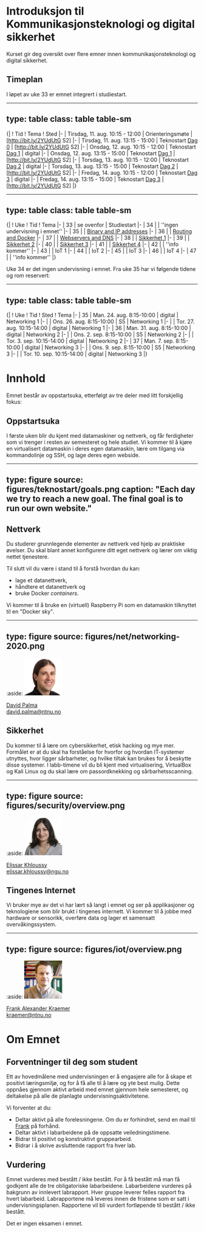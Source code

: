 # Introduksjon til Kommunikasjonsteknologi og digital sikkerhet

Kurset gir deg oversikt over flere emner innen kommunikasjonsteknologi og digital sikkerhet.

<!--
<a class="arrow" href="learning-goals.html">Read more about the Learning Goals</a>
-->

## Timeplan

I løpet av uke 33 er emnet integrert i studiestart. 


---
type: table
class: table table-sm
---
{|
! Tid
! Tema
! Sted
|-
| Tirsdag, 11. aug. 10:15 - 12:00
| Orienteringsmøte
| [http://bit.ly/2YUdUtG S2]
|-
| Tirsdag, 11. aug. 13:15 - 15:00
| Teknostart <a href="day0-2020.html">Dag 0</a>
| [http://bit.ly/2YUdUtG S2]
|-
| Onsdag, 12. aug. 10:15 - 12:00
| Teknostart <a href="day1-2020.html">Dag 1</a>
| digital
|-
| Onsdag, 12. aug. 13:15 - 15:00
| Teknostart <a href="day1-2020.html">Dag 1</a>
| [http://bit.ly/2YUdUtG S2]
|-
| Torsdag, 13. aug. 10:15 - 12:00
| Teknostart <a href="day2-2020.html">Dag 2</a>
| digital
|-
| Torsdag, 13. aug. 13:15 - 15:00
| Teknostart <a href="day2-2020.html">Dag 2</a>
| [http://bit.ly/2YUdUtG S2]
|-
| Fredag, 14. aug. 10:15 - 12:00
| Teknostart <a href="day3-2020.html">Dag 3</a>
| digital
|-
| Fredag, 14. aug. 13:15 - 15:00
| Teknostart <a href="day3-2020.html">Dag 3</a>
| [http://bit.ly/2YUdUtG S2]
|}


---
type: table
class: table table-sm
---
{|
! Uke
! Tid
! Tema 
|-
| 33
| se ovenfor
| Studiestart
|-
| 34
| 
| ''ingen undervisning i emnet''
|-
| 35
|
| <a href="prep-networking-1-2020.html">Binary and IP addresses</a>
|-
| 36
|
| <a href="prep-networking-2-2020.html">Routing and Docker</a>
|-
| 37
|
| <a href="prep-networking-3-2020.html">Webservers and DNS</a>
|-
| 38
|
| <a href="prep-security-1.html">Sikkerhet 1</a>
|-
| 39
|
| <a href="prep-security-2.html">Sikkerhet 2</a>
|-
| 40
|
| <a href="prep-security-3.html">Sikkerhet 3</a>
|-
| 41
|
| <a href="prep-security-4.html">Sikkerhet 4</a>
|-
| 42
| 
| ''info kommer''
|-
| 43
|
| IoT 1
|-
| 44
|
| IoT 2
|-
| 45
|
| IoT 3
|-
| 46
|
| IoT 4
|-
| 47
|
| ''info kommer''
|}


Uke 34 er det ingen undervisning i emnet. Fra uke 35 har vi følgende tidene og rom reservert:


---
type: table
class: table table-sm
---
{|
! Uke
! Tid
! Sted
! Tema 
|-
| 35
| Man. 24. aug. 8:15-10:00
| digital
| Networking 1
|-
| 
| Ons. 26. aug. 8:15-10:00
| S5
| Networking 1
|-
| 
| Tor. 27. aug. 10:15-14:00
| digital
| Networking 1
|-
| 36
| Man. 31. aug. 8:15-10:00
| digital
| Networking 2
|-
| 
| Ons. 2. sep. 8:15-10:00
| S5
| Networking 2
|-
| 
| Tor. 3. sep. 10:15-14:00
| digital
| Networking 2
|-
| 37
| Man. 7. sep. 8:15-10:00
| digital
| Networking 3
|-
| 
| Ons. 9. sep. 8:15-10:00
| S5
| Networking 3
|-
| 
| Tor. 10. sep. 10:15-14:00
| digital
| Networking 3
|}



# Innhold

Emnet består av oppstartsuka, etterfølgt av tre deler med litt forskjellig fokus:

## Oppstartsuka

I første uken blir du kjent med datamaskiner og nettverk, og får ferdigheter som vi trenger i resten av semesteret og hele studiet. Vi kommer til å kjøre en virtualisert datamaskin i deres egen datamaskin, lære om tilgang via kommandolinje og SSH, og lage deres egen webside.

---
type: figure
source: figures/teknostart/goals.png
caption: "Each day we try to reach a new goal. The final goal is to run our own website."
---


## Nettverk

Du studerer grunnlegende elementer av nettverk ved hjelp av praktiske øvelser. 
Du skal blant annet konfigurere ditt eget nettverk og lærer om viktig nettet tjenestere.

Til slutt vil du være i stand til å forstå hvordan du kan:

* lage et datanettverk,
* håndtere et datanettverk og
* bruke Docker _containers_.

Vi kommer til å bruke en (virtuell) Raspberry Pi som en datamaskin tilknyttet til en "Docker sky".

---
type: figure
source: figures/net/networking-2020.png
---


:aside: <img src="figures/david.jpg" width="100px"><p><a href="https://www.ntnu.no/ansatte/david.palma">David Palma</a><br/><i class="far fa-envelope"></i> david.palma@ntnu.no</p>


## Sikkerhet

Du kommer til å lære om cybersikkerhet, etisk hacking og mye mer. 
Formålet er at du skal ha forståelse for hvorfor og hvordan IT-systemer utnyttes, hvor ligger sårbarheter, og hvilke tiltak kan brukes for å beskytte disse systemer. 
I labb-timene vil du bli kjent med virtualisering, VirtualBox og Kali Linux og du skal lære om passordknekking og sårbarhetsscanning.

---
type: figure
source: figures/security/overview.png
---

:aside: <img src="figures/elissar.jpg" width="100px"><p><a href="">Elissar Khloussy</a><br/><i class="far fa-envelope"></i> elissar.khloussy@ngu.no</p>


## Tingenes Internet

Vi bruker mye av det vi har lært så langt i emnet og ser på applikasjoner og teknologiene som blir brukt i tingenes internett. Vi kommer til å jobbe med hardware or sensorikk, overføre data og lager et samensatt overvåkingssystem.

---
type: figure
source: figures/iot/overview.png
---

:aside: <img src="figures/frank.jpg" width="100px"><p><a href="https://www.ntnu.edu/employees/kraemer">Frank Alexander Kraemer</a><br/><i class="far fa-envelope"></i> kraemer@ntnu.no</p>


# Om Emnet

## Forventninger til deg som student

Ett av hovedmålene med undervisningen er å engasjere alle for å skape et positivt læringsmiljø, og for å få alle til å lære og yte best mulig. Dette oppnåes gjennom aktivt arbeid med emnet gjennom hele semesteret, og deltakelse på alle de planlagte undervisningsaktivitetene.

Vi forventer at du:

- Deltar aktivt på alle forelesningene. Om du er forhindret, send en mail til [Frank](mailto:kraemer@ntnu.no) på forhånd.
- Deltar aktivt i labarbeidene på de oppsatte veiledningstimene.
- Bidrar til positivt og konstruktivt gruppearbeid.
- Bidrar i å skrive avsluttende rapport fra hver lab.

## Vurdering

Emnet vurderes med bestått / ikke bestått. For å få bestått må man få godkjent alle de tre obligatoriske labarbeidene. Labarbeidene vurderes på bakgrunn av innlevert labrapport. Hver gruppe leverer felles rapport fra hvert labarbeid. Labrapportene må leveres innen de fristene som er satt i undervisningsplanen. Rapportene vil bli vurdert fortløpende til bestått / ikke bestått.

Det er ingen eksamen i emnet.
